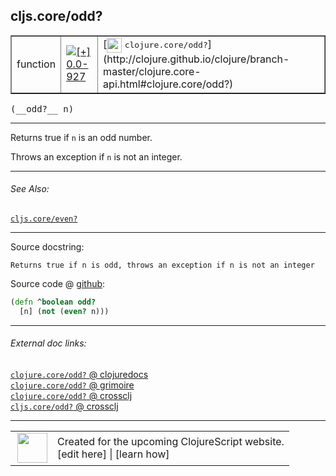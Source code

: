 ## cljs.core/odd?



 <table border="1">
<tr>
<td>function</td>
<td><a href="https://github.com/cljsinfo/cljs-api-docs/tree/0.0-927"><img valign="middle" alt="[+] 0.0-927" title="Added in 0.0-927" src="https://img.shields.io/badge/+-0.0--927-lightgrey.svg"></a> </td>
<td>
[<img height="24px" valign="middle" src="http://i.imgur.com/1GjPKvB.png"> <samp>clojure.core/odd?</samp>](http://clojure.github.io/clojure/branch-master/clojure.core-api.html#clojure.core/odd?)
</td>
</tr>
</table>


 <samp>
(__odd?__ n)<br>
</samp>

---

Returns true if `n` is an odd number.

Throws an exception if `n` is not an integer.



---


###### See Also:

[`cljs.core/even?`](../cljs.core/evenQMARK.md)<br>

---


Source docstring:

```
Returns true if n is odd, throws an exception if n is not an integer
```


Source code @ [github](https://github.com/clojure/clojurescript/blob/r3123/src/cljs/cljs/core.cljs#L3613-L3615):

```clj
(defn ^boolean odd?
  [n] (not (even? n)))
```

<!--
Repo - tag - source tree - lines:

 <pre>
clojurescript @ r3123
└── src
    └── cljs
        └── cljs
            └── <ins>[core.cljs:3613-3615](https://github.com/clojure/clojurescript/blob/r3123/src/cljs/cljs/core.cljs#L3613-L3615)</ins>
</pre>

-->

---



###### External doc links:

[`clojure.core/odd?` @ clojuredocs](http://clojuredocs.org/clojure.core/odd_q)<br>
[`clojure.core/odd?` @ grimoire](http://conj.io/store/v1/org.clojure/clojure/1.7.0-beta3/clj/clojure.core/odd%3F/)<br>
[`clojure.core/odd?` @ crossclj](http://crossclj.info/fun/clojure.core/odd%3F.html)<br>
[`cljs.core/odd?` @ crossclj](http://crossclj.info/fun/cljs.core.cljs/odd%3F.html)<br>

---

 <table>
<tr><td>
<img valign="middle" align="right" width="48px" src="http://i.imgur.com/Hi20huC.png">
</td><td>
Created for the upcoming ClojureScript website.<br>
[edit here] | [learn how]
</td></tr></table>

[edit here]:https://github.com/cljsinfo/cljs-api-docs/blob/master/cljsdoc/cljs.core/oddQMARK.cljsdoc
[learn how]:https://github.com/cljsinfo/cljs-api-docs/wiki/cljsdoc-files

<!--

This information was too distracting to show to readers, but I'll leave it
commented here since it is helpful to:

- pretty-print the data used to generate this document
- and show how to retrieve that data



The API data for this symbol:

```clj
{:description "Returns true if `n` is an odd number.\n\nThrows an exception if `n` is not an integer.",
 :return-type boolean,
 :ns "cljs.core",
 :name "odd?",
 :signature ["[n]"],
 :history [["+" "0.0-927"]],
 :type "function",
 :related ["cljs.core/even?"],
 :full-name-encode "cljs.core/oddQMARK",
 :source {:code "(defn ^boolean odd?\n  [n] (not (even? n)))",
          :title "Source code",
          :repo "clojurescript",
          :tag "r3123",
          :filename "src/cljs/cljs/core.cljs",
          :lines [3613 3615]},
 :full-name "cljs.core/odd?",
 :clj-symbol "clojure.core/odd?",
 :docstring "Returns true if n is odd, throws an exception if n is not an integer"}

```

Retrieve the API data for this symbol:

```clj
;; from Clojure REPL
(require '[clojure.edn :as edn])
(-> (slurp "https://raw.githubusercontent.com/cljsinfo/cljs-api-docs/catalog/cljs-api.edn")
    (edn/read-string)
    (get-in [:symbols "cljs.core/odd?"]))
```

-->
